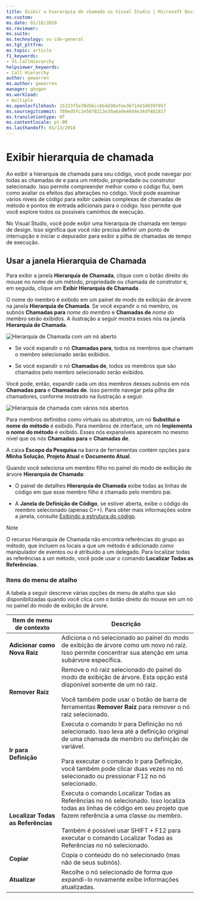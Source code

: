 ```yaml
---
title: Exibir a hierarquia de chamada no Visual Studio | Microsoft Docs
ms.custom: 
ms.date: 01/10/2018
ms.reviewer: 
ms.suite: 
ms.technology: vs-ide-general
ms.tgt_pltfrm: 
ms.topic: article
f1_keywords:
- VS.CallHierarchy
helpviewer_keywords:
- Call Hierarchy
author: gewarren
ms.author: gewarren
manager: ghogen
ms.workload:
- multiple
ms.openlocfilehash: 15323f5e70d56cc6bdd30afee3671443d039f95f
ms.sourcegitcommit: f89ed5fc2e5078213e30a6ade4604e34df48181f
ms.translationtype: HT
ms.contentlocale: pt-BR
ms.lasthandoff: 01/13/2018
---
```

# <a name="view-call-hierarchy"></a>Exibir hierarquia de chamada

Ao exibir a hierarquia de chamada para seu código, você pode navegar por todas as chamadas de e para um método, propriedade ou construtor selecionado. Isso permite compreender melhor como o código flui, bem como avaliar os efeitos das alterações no código. Você pode examinar vários níveis de código para exibir cadeias complexas de chamadas de método e pontos de entrada adicionais para o código. Isso permite que você explore todos os possíveis caminhos de execução.

No Visual Studio, você pode exibir uma hierarquia de chamada em tempo de design. Isso significa que você não precisa definir um ponto de interrupção e iniciar o depurador para exibir a pilha de chamadas de tempo de execução.

## <a name="use-the-call-hierarchy-window"></a>Usar a janela Hierarquia de Chamada

Para exibir a janela **Hierarquia de Chamada**, clique com o botão direito do mouse no nome de um método, propriedade ou chamada de construtor e, em seguida, clique em **Exibir Hierarquia de Chamada**.

O nome do membro é exibido em um painel de modo de exibição de árvore na janela **Hierarquia de Chamada**. Se você expandir o nó membro, os subnós **Chamadas para** *nome do membro* e **Chamadas de** *nome do membro* serão exibidos. A ilustração a seguir mostra esses nós na janela **Hierarquia de Chamada**.

![Hierarquia de Chamada com um nó aberto](../../ide/reference/media/onenode.png "OneNode")

- Se você expandir o nó **Chamadas para**, todos os membros que chamam o membro selecionado serão exibidos.

- Se você expandir o nó **Chamadas de**, todos os membros que são chamados pelo membro selecionado serão exibidos.

Você pode, então, expandir cada um dos membros desses subnós em nós **Chamadas para** e **Chamadas de**. Isso permite navegar pela pilha de chamadores, conforme mostrado na ilustração a seguir.

![Hierarquia de chamada com vários nós abertos](../../ide/media/multiplenodes.png "MultipleNodes")

Para membros definidos como virtuais ou abstratos, um nó **Substitui o nome do método** é exibido. Para membros de interface, um nó **Implementa o nome do método** é exibido. Esses nós expansíveis aparecem no mesmo nível que os nós **Chamadas para** e **Chamadas de**.

A caixa **Escopo da Pesquisa** na barra de ferramentas contém opções para **Minha Solução**, **Projeto Atual** e **Documento Atual**.

Quando você seleciona um membro filho no painel do modo de exibição de árvore **Hierarquia de Chamada**:

- O painel de detalhes **Hierarquia de Chamada** exibe todas as linhas de código em que esse membro filho é chamado pelo membro pai.

- A **Janela de Definição de Código**, se estiver aberta, exibe o código do membro selecionado (apenas C++). Para obter mais informações sobre a janela, consulte [Exibindo a estrutura do código](../../ide/viewing-the-structure-of-code.md).

> [!NOTE]
> O recurso Hierarquia de Chamada não encontra referências do grupo ao método, que incluem os locais a que um método é adicionado como manipulador de eventos ou é atribuído a um delegado. Para localizar todas as referências a um método, você pode usar o comando **Localizar Todas as Referências**.

### <a name="shortcut-menu-items"></a>Itens do menu de atalho

A tabela a seguir descreve várias opções de menu de atalho que são disponibilizadas quando você clica com o botão direito do mouse em um nó no painel do modo de exibição de árvore.

|Item de menu de contexto|Descrição|
|-----------------------|-----------------|
|**Adicionar como Nova Raiz**|Adiciona o nó selecionado ao painel do modo de exibição de árvore como um novo nó raiz. Isso permite concentrar sua atenção em uma subárvore específica.|
|**Remover Raiz**|Remove o nó raiz selecionado do painel do modo de exibição de árvore. Esta opção está disponível somente de um nó raiz.<br /><br /> Você também pode usar o botão de barra de ferramentas **Remover Raiz** para remover o nó raiz selecionado.|
|**Ir para Definição**|Executa o comando Ir para Definição no nó selecionado. Isso leva até a definição original de uma chamada de membro ou definição de variável.<br /><br /> Para executar o comando Ir para Definição, você também pode clicar duas vezes no nó selecionado ou pressionar F12 no nó selecionado.|
|**Localizar Todas as Referências**|Executa o comando Localizar Todas as Referências no nó selecionado. Isso localiza todas as linhas de código em seu projeto que fazem referência a uma classe ou membro.<br /><br /> Também é possível usar SHIFT + F12 para executar o comando Localizar Todas as Referências no nó selecionado.|
|**Copiar**|Copia o conteúdo do nó selecionado (mas não de seus subnós).|
|**Atualizar**|Recolhe o nó selecionado de forma que expandi-lo novamente exibe informações atualizadas.|